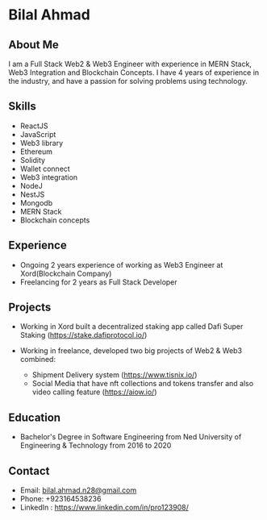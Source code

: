 # Bilal Ahmad

## About Me
I am a Full Stack Web2 & Web3 Engineer with experience in MERN Stack, Web3 Integration and Blockchain Concepts. I have 4 years of experience in the industry, and have a passion for solving problems using technology.

## Skills
- ReactJS
- JavaScript
- Web3 library
- Ethereum
- Solidity
- Wallet connect
- Web3 integration
- NodeJ
- NestJS
- Mongodb
- MERN Stack
- Blockchain concepts

## Experience
- Ongoing 2 years experience of working as Web3 Engineer at Xord(Blockchain Company)
- Freelancing for 2 years as Full Stack Developer

## Projects

- Working in Xord built a decentralized staking app called Dafi Super Staking (https://stake.dafiprotocol.io/)

- Working in freelance, developed two big projects of Web2 & Web3 combined:
  - Shipment Delivery system (https://www.tisnix.io/)
  - Social Media that have nft collections and tokens transfer and also video calling feature (https://aiow.io/)

## Education
- Bachelor's Degree in Software Engineering from
  Ned University of Engineering & Technology from
  2016 to 2020

## Contact
- Email: bilal.ahmad.n28@gmail.com
- Phone: +923164538236
- LinkedIn : https://www.linkedin.com/in/pro123908/
